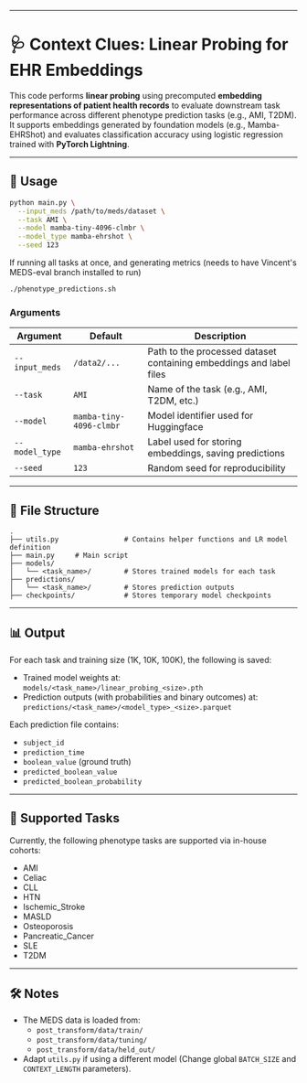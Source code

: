 
---

# 🩺 Context Clues: Linear Probing for EHR Embeddings

This code performs **linear probing** using precomputed **embedding representations of patient health records** to evaluate downstream task performance across different phenotype prediction tasks (e.g., AMI, T2DM). It supports embeddings generated by foundation models (e.g., Mamba-EHRShot) and evaluates classification accuracy using logistic regression trained with **PyTorch Lightning**.

---

## 🚀 Usage

```bash
python main.py \
  --input_meds /path/to/meds/dataset \
  --task AMI \
  --model mamba-tiny-4096-clmbr \
  --model_type mamba-ehrshot \
  --seed 123
```

If running all tasks at once, and generating metrics (needs to have Vincent's MEDS-eval branch installed to run)

```bash
./phenotype_predictions.sh
```

### Arguments

| Argument        | Default | Description                                                                 |
|-----------------|---------|-----------------------------------------------------------------------------|
| `--input_meds`  | `/data2/...` | Path to the processed dataset containing embeddings and label files         |
| `--task`        | `AMI`   | Name of the task (e.g., AMI, T2DM, etc.)                                    |
| `--model`       | `mamba-tiny-4096-clmbr` | Model identifier used for Huggingface                        |
| `--model_type`  | `mamba-ehrshot` | Label used for storing embeddings, saving predictions                 |
| `--seed`        | `123`   | Random seed for reproducibility                                              |

---

## 📁 File Structure

```
.
├── utils.py                # Contains helper functions and LR model definition
├── main.py     # Main script
├── models/
│   └── <task_name>/        # Stores trained models for each task
├── predictions/
│   └── <task_name>/        # Stores prediction outputs
├── checkpoints/            # Stores temporary model checkpoints
```

---

## 📊 Output

For each task and training size (1K, 10K, 100K), the following is saved:
- Trained model weights at: `models/<task_name>/linear_probing_<size>.pth`
- Prediction outputs (with probabilities and binary outcomes) at:  
  `predictions/<task_name>/<model_type>_<size>.parquet`

Each prediction file contains:
- `subject_id`
- `prediction_time`
- `boolean_value` (ground truth)
- `predicted_boolean_value`
- `predicted_boolean_probability`

---

## 🧪 Supported Tasks

Currently, the following phenotype tasks are supported via in-house cohorts:

- AMI
- Celiac
- CLL
- HTN
- Ischemic_Stroke
- MASLD
- Osteoporosis
- Pancreatic_Cancer
- SLE
- T2DM

---

## 🛠️ Notes

- The MEDS data is loaded from:
  - `post_transform/data/train/`
  - `post_transform/data/tuning/`
  - `post_transform/data/held_out/`
- Adapt `utils.py` if using a different model (Change global `BATCH_SIZE` and `CONTEXT_LENGTH` parameters).
